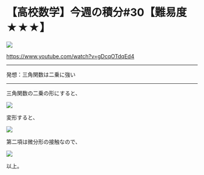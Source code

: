 # 【高校数学】今週の積分#30【難易度★★★】

![](https://latex.codecogs.com/gif.latex?I=\int\frac{1}{\cos^4}dx)

https://www.youtube.com/watch?v=gDcqOTdqEd4

----

発想：三角関数は二乗に強い

----

三角関数の二乗の形にすると、

![](https://latex.codecogs.com/gif.latex?I=\int\frac{1}{\cos^2}\cdot\frac{1}{\cos^2}dx)

変形すると、

![](https://latex.codecogs.com/gif.latex?I=\int(1&plus;\tan^2x)\cdot(\tan&space;x)'dx=\int(\tan&space;x)'dx&plus;\int\tan^2x\cdot(\tan&space;x)'dx)

第二項は微分形の接触なので、

![](https://latex.codecogs.com/gif.latex?I=\tan&space;x&plus;\frac{1}{3}\tan^3&plus;C)

以上。